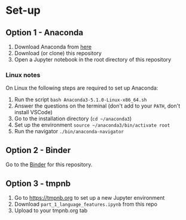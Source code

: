 # Set-up

## Option 1 - Anaconda

1. Download Anaconda from [here](https://www.anaconda.com/download/)
2. Download (or clone) this repository
3. Open a Jupyter notebook in the root directory of this repository

### Linux notes

On Linux the following steps are required to set up Anaconda:

1. Run the script `bash Anaconda3-5.1.0-Linux-x86_64.sh`
2. Answer the questions on the terminal (don't add to your `PATH`, don't install VSCode)
3. Go to the installation directory (`cd ~/anaconda3`)
4. Set up the environment `source ~/anaconda3/bin/activate root`
5. Run the navigator `./bin/anaconda-navigator`

## Option 2 - Binder

Go to the [Binder](https://mybinder.org/v2/gh/Shillaker/python-taster/master) for this repository.

## Option 3 - tmpnb

1. Go to https://tmpnb.org to set up a new Jupyter environment
2. Download `part_1_language_features.ipynb` from this repo
3. Upload to your tmpnb.org tab
